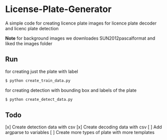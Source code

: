 # License-Plate-Generator

A simple code for creating licence plate images for licence plate decoder and licenc plate detection

**Note**
for background images we downloades SUN2012pascalformat and liked the images folder

## Run

for creating just the plate with label

```sh
$ python create_train_data.py
```

for creating detection with bounding box and labels of the plate

```sh
$ python create_detect_data.py
```

## Todo

[x] Create detection data with csv
[x] Create decoding data with csv
[ ] Add argparse to variables
[ ] Create more types of plate with more templates
